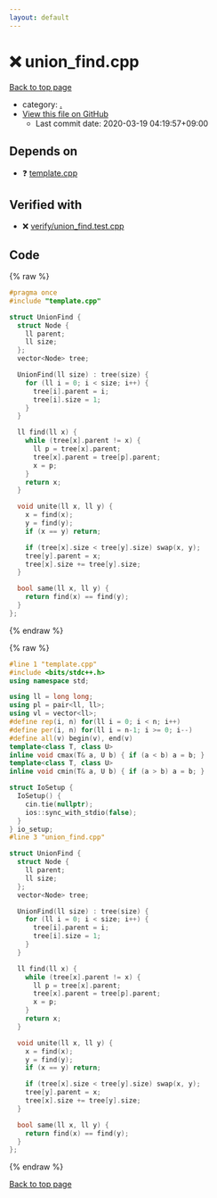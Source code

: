 ```yaml
---
layout: default
---
```


<!-- mathjax config similar to math.stackexchange -->
<script type="text/javascript" async
  src="https://cdnjs.cloudflare.com/ajax/libs/mathjax/2.7.5/MathJax.js?config=TeX-MML-AM_CHTML">
</script>
<script type="text/x-mathjax-config">
  MathJax.Hub.Config({
    TeX: { equationNumbers: { autoNumber: "AMS" }},
    tex2jax: {
      inlineMath: [ ['$','$'] ],
      processEscapes: true
    },
    "HTML-CSS": { matchFontHeight: false },
    displayAlign: "left",
    displayIndent: "2em"
  });
</script>

<script type="text/javascript" src="https://cdnjs.cloudflare.com/ajax/libs/jquery/3.4.1/jquery.min.js"></script>
<script src="https://cdn.jsdelivr.net/npm/jquery-balloon-js@1.1.2/jquery.balloon.min.js" integrity="sha256-ZEYs9VrgAeNuPvs15E39OsyOJaIkXEEt10fzxJ20+2I=" crossorigin="anonymous"></script>
<script type="text/javascript" src="../assets/js/copy-button.js"></script>
<link rel="stylesheet" href="../assets/css/copy-button.css" />


# :x: union_find.cpp

<a href="../index.html">Back to top page</a>

* category: <a href="../index.html#5058f1af8388633f609cadb75a75dc9d">.</a>
* <a href="{{ site.github.repository_url }}/blob/master/union_find.cpp">View this file on GitHub</a>
    - Last commit date: 2020-03-19 04:19:57+09:00




## Depends on

* :question: <a href="template.cpp.html">template.cpp</a>


## Verified with

* :x: <a href="../verify/verify/union_find.test.cpp.html">verify/union_find.test.cpp</a>


## Code

<a id="unbundled"></a>
{% raw %}
```cpp
#pragma once
#include "template.cpp"

struct UnionFind {
  struct Node {
    ll parent;
    ll size;
  };
  vector<Node> tree;

  UnionFind(ll size) : tree(size) {
    for (ll i = 0; i < size; i++) {
      tree[i].parent = i;
      tree[i].size = 1;
    }
  }

  ll find(ll x) {
    while (tree[x].parent != x) {
      ll p = tree[x].parent;
      tree[x].parent = tree[p].parent;
      x = p;
    }
    return x;
  }

  void unite(ll x, ll y) {
    x = find(x);
    y = find(y);
    if (x == y) return;

    if (tree[x].size < tree[y].size) swap(x, y);
    tree[y].parent = x;
    tree[x].size += tree[y].size;
  }

  bool same(ll x, ll y) {
    return find(x) == find(y);
  }
};

```
{% endraw %}

<a id="bundled"></a>
{% raw %}
```cpp
#line 1 "template.cpp"
#include <bits/stdc++.h>
using namespace std;

using ll = long long;
using pl = pair<ll, ll>;
using vl = vector<ll>;
#define rep(i, n) for(ll i = 0; i < n; i++)
#define per(i, n) for(ll i = n-1; i >= 0; i--)
#define all(v) begin(v), end(v)
template<class T, class U>
inline void cmax(T& a, U b) { if (a < b) a = b; }
template<class T, class U>
inline void cmin(T& a, U b) { if (a > b) a = b; }

struct IoSetup {
  IoSetup() {
    cin.tie(nullptr);
    ios::sync_with_stdio(false);
  }
} io_setup;
#line 3 "union_find.cpp"

struct UnionFind {
  struct Node {
    ll parent;
    ll size;
  };
  vector<Node> tree;

  UnionFind(ll size) : tree(size) {
    for (ll i = 0; i < size; i++) {
      tree[i].parent = i;
      tree[i].size = 1;
    }
  }

  ll find(ll x) {
    while (tree[x].parent != x) {
      ll p = tree[x].parent;
      tree[x].parent = tree[p].parent;
      x = p;
    }
    return x;
  }

  void unite(ll x, ll y) {
    x = find(x);
    y = find(y);
    if (x == y) return;

    if (tree[x].size < tree[y].size) swap(x, y);
    tree[y].parent = x;
    tree[x].size += tree[y].size;
  }

  bool same(ll x, ll y) {
    return find(x) == find(y);
  }
};

```
{% endraw %}

<a href="../index.html">Back to top page</a>

